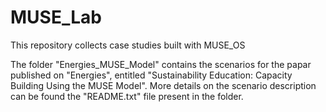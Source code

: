 # MUSE_Lab
This repository collects case studies built with MUSE_OS

The folder "Energies_MUSE_Model" contains the scenarios for the papar published on "Energies", entitled "Sustainability Education: Capacity Building Using the
MUSE Model". More details on the scenario description can be found the "README.txt" file present in the folder.
